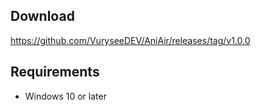 ## Download
https://github.com/VuryseeDEV/AniAir/releases/tag/v1.0.0

## Requirements
- Windows 10 or later
